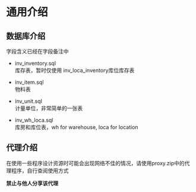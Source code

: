 # 通用介绍

## 数据库介绍

字段含义已经在字段备注中

+ inv_inventory.sql  
库存表，暂时仅使用 inv_loca_inventory库位库存表

+ inv_item.sql  
物料表

+ inv_unit.sql  
计量单位，非常简单的一张表

+ inv_wh_loca.sql  
库房和库位表，wh for warehouse, loca for location

## 代理介绍

在使用一些程序设计资源时可能会出现网络不佳的情况，请使用proxy.zip中的代理程序，自行查阅使用方式

**禁止与他人分享该代理**

